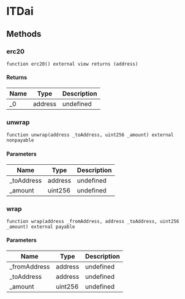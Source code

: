 # ITDai









## Methods

### erc20

```solidity
function erc20() external view returns (address)
```






#### Returns

| Name | Type | Description |
|---|---|---|
| _0 | address | undefined |

### unwrap

```solidity
function unwrap(address _toAddress, uint256 _amount) external nonpayable
```





#### Parameters

| Name | Type | Description |
|---|---|---|
| _toAddress | address | undefined |
| _amount | uint256 | undefined |

### wrap

```solidity
function wrap(address _fromAddress, address _toAddress, uint256 _amount) external payable
```





#### Parameters

| Name | Type | Description |
|---|---|---|
| _fromAddress | address | undefined |
| _toAddress | address | undefined |
| _amount | uint256 | undefined |




